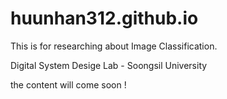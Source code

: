 # huunhan312.github.io

This is for researching about Image Classification.

Digital System Desige Lab - Soongsil University

the content will come soon !
